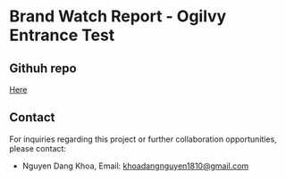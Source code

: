 # Brand Watch Report - Ogilvy Entrance Test

## Githuh repo

[Here](https://github.com/dellacer2003/Brand-Watch-Report)

## Contact

For inquiries regarding this project or further collaboration opportunities, please contact:

- Nguyen Dang Khoa, Email: khoadangnguyen1810@gmail.com

